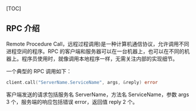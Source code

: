 [TOC]

## RPC 介绍

Remote Procedure Call，远程过程调用)是一种计算机通信协议，允许调用不同进程空间的程序。RPC 的客户端和服务器可以在一台机器上，也可以在不同的机器上。程序员使用时，就像调用本地程序一样，无需关注内部的实现细节。

一个典型的 RPC 调用如下：

```go
client.call("ServerName.ServiceName", args, &reply) error
```

客户端发送的请求包括服务名 ServerName，方法名 ServiceName，参数 args 3 个，服务端的响应包括错误 error，返回值 reply 2 个。
